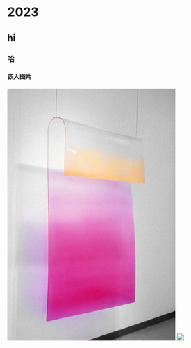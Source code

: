 # 2023
## hi
### 哈
#### 嵌入图片
![](0e3cf0e21ed04adf8a8f457f339e49ba.jpg)
![](https://www.zju.edu.cn/_upload/article/images/c3/98/1fb1d281492eb477a098ef7a2901/6d8d432f-56ac-47eb-b22d-a23b103aed01.png)
